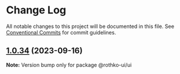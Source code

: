 # Change Log

All notable changes to this project will be documented in this file.
See [Conventional Commits](https://conventionalcommits.org) for commit guidelines.

## [1.0.34](https://github.com/luxo-ai/rothko-ui/compare/@rothko-ui/ui@1.0.33...@rothko-ui/ui@1.0.34) (2023-09-16)

**Note:** Version bump only for package @rothko-ui/ui

